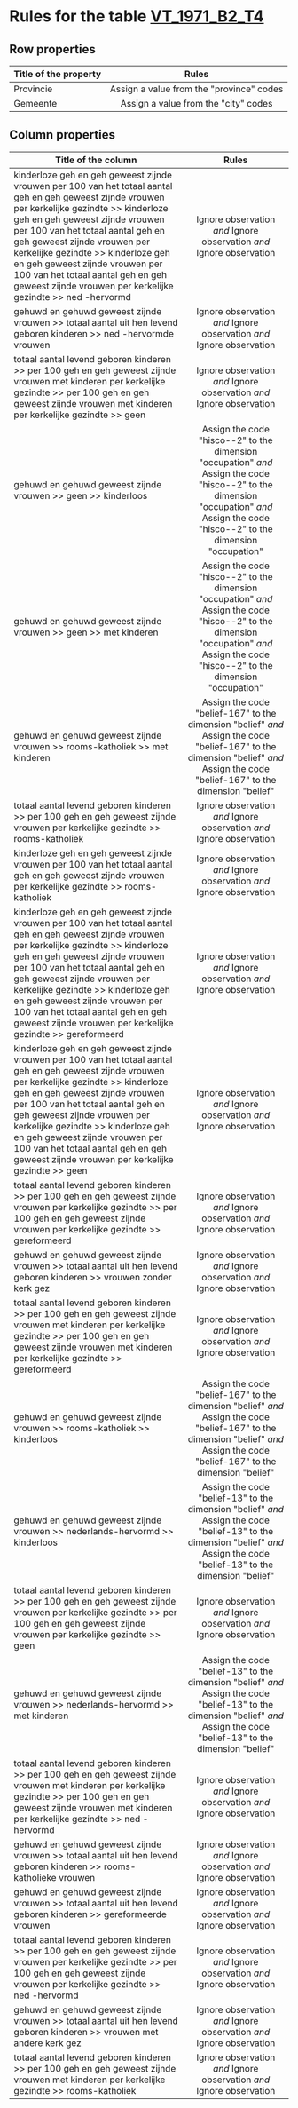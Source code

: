# Rules for the table [VT_1971_B2_T4](https://github.com/cgueret/DataDump/blob/master/xls-marked/VT_1971_B2_T4_marked.xls?raw=true)
## Row properties
| Title of the property | Rules |
| --------------------- |:-----:|
| Provincie | Assign a value from the "province" codes |
| Gemeente | Assign a value from the "city" codes |
## Column properties
| Title of the column | Rules |
| --------------------- |:-----:|
| kinderloze geh en geh geweest zijnde vrouwen per 100 van het totaal aantal geh en geh geweest zijnde vrouwen per kerkelijke gezindte >> kinderloze geh en geh geweest zijnde vrouwen per 100 van het totaal aantal geh en geh geweest zijnde vrouwen per kerkelijke gezindte >> kinderloze geh en geh geweest zijnde vrouwen per 100 van het totaal aantal geh en geh geweest zijnde vrouwen per kerkelijke gezindte >> ned -hervormd | Ignore observation *and* Ignore observation *and* Ignore observation |
| gehuwd en gehuwd geweest zijnde vrouwen >> totaal aantal uit hen levend geboren kinderen >> ned -hervormde vrouwen | Ignore observation *and* Ignore observation *and* Ignore observation |
| totaal aantal levend geboren kinderen >> per 100 geh en geh geweest zijnde vrouwen met kinderen per kerkelijke gezindte >> per 100 geh en geh geweest zijnde vrouwen met kinderen per kerkelijke gezindte >> geen | Ignore observation *and* Ignore observation *and* Ignore observation |
| gehuwd en gehuwd geweest zijnde vrouwen >> geen >> kinderloos | Assign the code "hisco--2" to the dimension "occupation" *and* Assign the code "hisco--2" to the dimension "occupation" *and* Assign the code "hisco--2" to the dimension "occupation" |
| gehuwd en gehuwd geweest zijnde vrouwen >> geen >> met kinderen | Assign the code "hisco--2" to the dimension "occupation" *and* Assign the code "hisco--2" to the dimension "occupation" *and* Assign the code "hisco--2" to the dimension "occupation" |
| gehuwd en gehuwd geweest zijnde vrouwen >> rooms-katholiek >> met kinderen | Assign the code "belief-167" to the dimension "belief" *and* Assign the code "belief-167" to the dimension "belief" *and* Assign the code "belief-167" to the dimension "belief" |
| totaal aantal levend geboren kinderen >> per 100 geh en geh geweest zijnde vrouwen per kerkelijke gezindte >> rooms-katholiek | Ignore observation *and* Ignore observation *and* Ignore observation |
| kinderloze geh en geh geweest zijnde vrouwen per 100 van het totaal aantal geh en geh geweest zijnde vrouwen per kerkelijke gezindte >> rooms-katholiek | Ignore observation *and* Ignore observation *and* Ignore observation |
| kinderloze geh en geh geweest zijnde vrouwen per 100 van het totaal aantal geh en geh geweest zijnde vrouwen per kerkelijke gezindte >> kinderloze geh en geh geweest zijnde vrouwen per 100 van het totaal aantal geh en geh geweest zijnde vrouwen per kerkelijke gezindte >> kinderloze geh en geh geweest zijnde vrouwen per 100 van het totaal aantal geh en geh geweest zijnde vrouwen per kerkelijke gezindte >> gereformeerd | Ignore observation *and* Ignore observation *and* Ignore observation |
| kinderloze geh en geh geweest zijnde vrouwen per 100 van het totaal aantal geh en geh geweest zijnde vrouwen per kerkelijke gezindte >> kinderloze geh en geh geweest zijnde vrouwen per 100 van het totaal aantal geh en geh geweest zijnde vrouwen per kerkelijke gezindte >> kinderloze geh en geh geweest zijnde vrouwen per 100 van het totaal aantal geh en geh geweest zijnde vrouwen per kerkelijke gezindte >> geen | Ignore observation *and* Ignore observation *and* Ignore observation |
| totaal aantal levend geboren kinderen >> per 100 geh en geh geweest zijnde vrouwen per kerkelijke gezindte >> per 100 geh en geh geweest zijnde vrouwen per kerkelijke gezindte >> gereformeerd | Ignore observation *and* Ignore observation *and* Ignore observation |
| gehuwd en gehuwd geweest zijnde vrouwen >> totaal aantal uit hen levend geboren kinderen >> vrouwen zonder kerk gez | Ignore observation *and* Ignore observation *and* Ignore observation |
| totaal aantal levend geboren kinderen >> per 100 geh en geh geweest zijnde vrouwen met kinderen per kerkelijke gezindte >> per 100 geh en geh geweest zijnde vrouwen met kinderen per kerkelijke gezindte >> gereformeerd | Ignore observation *and* Ignore observation *and* Ignore observation |
| gehuwd en gehuwd geweest zijnde vrouwen >> rooms-katholiek >> kinderloos | Assign the code "belief-167" to the dimension "belief" *and* Assign the code "belief-167" to the dimension "belief" *and* Assign the code "belief-167" to the dimension "belief" |
| gehuwd en gehuwd geweest zijnde vrouwen >> nederlands-hervormd >> kinderloos | Assign the code "belief-13" to the dimension "belief" *and* Assign the code "belief-13" to the dimension "belief" *and* Assign the code "belief-13" to the dimension "belief" |
| totaal aantal levend geboren kinderen >> per 100 geh en geh geweest zijnde vrouwen per kerkelijke gezindte >> per 100 geh en geh geweest zijnde vrouwen per kerkelijke gezindte >> geen | Ignore observation *and* Ignore observation *and* Ignore observation |
| gehuwd en gehuwd geweest zijnde vrouwen >> nederlands-hervormd >> met kinderen | Assign the code "belief-13" to the dimension "belief" *and* Assign the code "belief-13" to the dimension "belief" *and* Assign the code "belief-13" to the dimension "belief" |
| totaal aantal levend geboren kinderen >> per 100 geh en geh geweest zijnde vrouwen met kinderen per kerkelijke gezindte >> per 100 geh en geh geweest zijnde vrouwen met kinderen per kerkelijke gezindte >> ned -hervormd | Ignore observation *and* Ignore observation *and* Ignore observation |
| gehuwd en gehuwd geweest zijnde vrouwen >> totaal aantal uit hen levend geboren kinderen >> rooms-katholieke vrouwen | Ignore observation *and* Ignore observation *and* Ignore observation |
| gehuwd en gehuwd geweest zijnde vrouwen >> totaal aantal uit hen levend geboren kinderen >> gereformeerde vrouwen | Ignore observation *and* Ignore observation *and* Ignore observation |
| totaal aantal levend geboren kinderen >> per 100 geh en geh geweest zijnde vrouwen per kerkelijke gezindte >> per 100 geh en geh geweest zijnde vrouwen per kerkelijke gezindte >> ned -hervormd | Ignore observation *and* Ignore observation *and* Ignore observation |
| gehuwd en gehuwd geweest zijnde vrouwen >> totaal aantal uit hen levend geboren kinderen >> vrouwen met andere kerk gez | Ignore observation *and* Ignore observation *and* Ignore observation |
| totaal aantal levend geboren kinderen >> per 100 geh en geh geweest zijnde vrouwen met kinderen per kerkelijke gezindte >> rooms-katholiek | Ignore observation *and* Ignore observation *and* Ignore observation |
